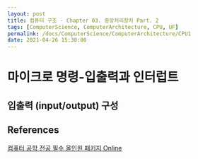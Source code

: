 ```yaml
---
layout: post
title: 컴퓨터 구조 - Chapter 03. 중앙처리장치 Part. 2
tags: [ComputerScience, ComputerArchitecture, CPU, UF]
permalink: /docs/ComputerScience/ComputerArchitecture/CPU1
date: 2021-04-26 15:30:00
---
```

# 마이크로 명령-입출력과 인터럽트

## 입출력 (input/output) 구성

## References

[컴퓨터 공학 전공 필수 올인원 패키지 Online](https://www.fastcampus.co.kr/dev_online_cs)